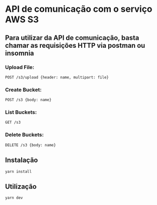 # API de comunicação com o serviço AWS S3

## Para utilizar da API de comunicação, basta chamar as requisições HTTP via postman ou insomnia

### Upload File:

`POST /s3/upload {header: name, multipart: file}`<br>

### Create Bucket:

`POST /s3 {body: name}`<br>

### List Buckets:

`GET /s3`<br>

### Delete Buckets:

`DELETE /s3 {body: name}`<br>

## Instalação

`yarn install`

## Utilização

`yarn dev`
